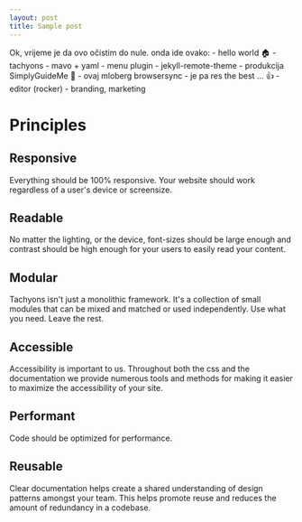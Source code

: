 ```yaml
---
layout: post
title: Sample post
---
```

Ok, vrijeme je da ovo očistim do nule.
onda ide ovako:
    - hello world :house:
    - tachyons
    - mavo + yaml
    - menu plugin
    - jekyll-remote-theme
    - produkcija SimplyGuideMe :rocket:
    - ovaj mloberg browsersync
    - je pa res the best ... :+1:
    - editor (rocker)
    - branding, marketing
<div class="tl bt b--black-10 pa3 pa5-ns bg-lightest-blue navy" id="principles">
            <div class="mw9 center">
              <h1 class="f5 ttu tracked fw6">Principles</h1>
              <section class="lh-copy">
                <div class="cf">
                  <article class="fl pv2 w-100 w-third-l pr4-l">
                    <h2 class="f5 f4-ns fw6 mb0">Responsive</h2>
                    <p class="f6 f5-ns measure lh-copy mt0">
                      Everything should be 100% responsive. Your website should work regardless of a user's
                      device or screensize.
                    </p>
                  </article>
                  <article class="pv2 fl w-100 w-third-l ph3-l">
                    <h2 class="f5 f4-ns fw6 mb0">Readable</h2>
                    <p class="f6 f5-ns measure lh-copy mt0">
                      No matter the lighting, or the device, font-sizes should be
                      large enough and contrast should be high enough for your
                      users to easily read your content.
                    </p>
                  </article>
                  <article class="pv2 fl w-100 w-third-l pl4-l">
                    <h2 class="f5 f4-ns  fw6 mb0">
                      Modular
                    </h2>
                    <p class="f6 f5-ns measure lh-copy mt0">
                      Tachyons isn't just a monolithic framework. It's a collection of small modules
                      that can be mixed and matched or used independently. Use what you need. Leave the rest.
                    </p>
                  </article>
</div>
<div class="cf w-100">
                  <article class="pv2 fl w-100 w-third-l pl0 pr4-l">
                    <h2 class="f5 f4-ns fw6 mb0">Accessible</h2>
                    <p class="f6 f5-ns measure lh-copy mt0">
                      Accessibility is important to us. Throughout both the css
                      and the documentation we provide numerous tools and methods for making it
                      easier to maximize the accessibility of your site.
                    </p>
                  </article>
                  <article class="pv2 fl w-100 w-third-l ph3-l">
                    <h2 class="f5 f4-ns  fw6 mb0">Performant</h2>
                    <p class="f6 f5-ns measure lh-copy mt0">
                      Code should be optimized for performance.
                    </p>
                  </article>
                  <article class="pv2 fl w-100 w-third-l pl4-l">
                    <h2 class="f5 f4-ns fw6 mb0">
                      Reusable
                    </h2>
                    <p class="f6 f5-ns measure lh-copy mt0">
                      Clear documentation helps create a shared understanding of design patterns amongst your team.
                      This helps promote reuse and reduces the amount of redundancy in a codebase.
                    </p>
                  </article>
                </div>
              </section>
            </div>
          </div>